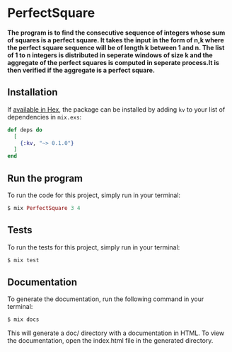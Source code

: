 # PerfectSquare

**The program is to find the consecutive sequence of integers whose sum of squares is a perfect square. 
It takes the input in the form of n,k where the perfect square sequence will be of length k between 1 and n.
The list of 1 to n integers is distributed in seperate windows of size k and the aggregate of the perfect squares 
is computed in seperate process.It is then verified if the aggregate is a perfect square.**

## Installation

If [available in Hex](https://hex.pm/docs/publish), the package can be installed
by adding `kv` to your list of dependencies in `mix.exs`:

```elixir
def deps do
  [
    {:kv, "~> 0.1.0"}
  ]
end
```
## Run the program

To run the code for this project, simply run in your terminal:

```elixir
$ mix PerfectSquare 3 4
```

## Tests

To run the tests for this project, simply run in your terminal:

```elixir
$ mix test
```
## Documentation

To generate the documentation, run the following command in your terminal:

```elixir
$ mix docs
```
This will generate a doc/ directory with a documentation in HTML. 
To view the documentation, open the index.html file in the generated directory.


